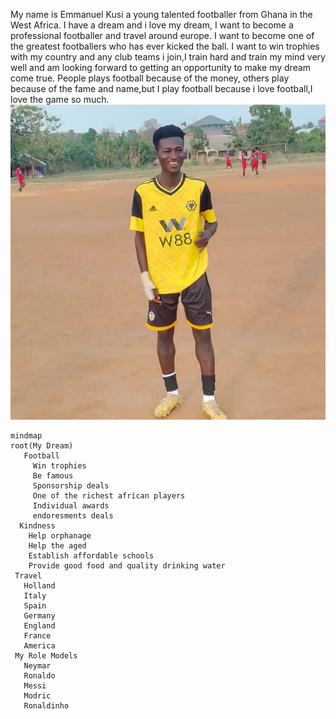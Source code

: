 My name is Emmanuel Kusi a young talented footballer from Ghana in the West Africa. I have a dream and i love my dream, I want to become a professional footballer and travel around europe. I want to become one of the greatest footballers who has ever kicked the ball. I want to win trophies with my country and any club teams i join,I train hard and train my mind very well and am looking forward to getting an opportunity to make my dream come true. People plays football because of the money, others play because of the fame and name,but I play football because i love football,I love the game so much.
![a photo of emmanuel playing football in a beautifull white tshirt](football.jpeg)

```mermaid
mindmap
root(My Dream)
   Football
     Win trophies
     Be famous
     Sponsorship deals
     One of the richest african players
     Individual awards
     endoresments deals
  Kindness
    Help orphanage
    Help the aged
    Establish affordable schools
    Provide good food and quality drinking water
 Travel
   Holland
   Italy
   Spain
   Germany
   England
   France
   America
 My Role Models
   Neymar
   Ronaldo
   Messi
   Modric
   Ronaldinho
```
